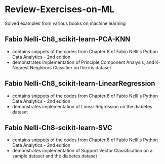 # Review-Exercises-on-ML
Solved examples from various books on machine learning

## Fabio Nelli-Ch8_scikit-learn-PCA-KNN
- contains snippets of the codes from Chapter 8 of Fabio Nelli's Python Data Analytics - 2nd edition
- demonstrates implementation of Principle Component Analysis, and K-Nearest Neighbors Classifier on the iris dataset
 
## Fabio Nelli-Ch8_scikit-learn-LinearRegression
- contains snippets of the codes from Chapter 8 of Fabio Nelli's Python Data Analytics - 2nd edition
- demonstrates implementation of Linear Regression on the diabetes dataset

## Fabio Nelli-Ch8-scikit-learn-SVC
- contains snippets of the codes from Chapter 8 of Fabio Nelli's Python Data Analytics - 2nd edition
- demonstrates implementation of Support Vector Classification on a sample dataset and the diabetes dataset
